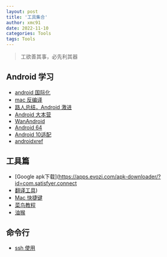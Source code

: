 ```yaml
---
layout: post
title: '工具集合'
author: xmc91
date: 2022-11-10
categories: Tools
tags: Tools 
---
```


> 工欲善其事，必先利其器

## Android 学习
+ [android 国际化](https://blog.csdn.net/u010586698/article/details/56673379)
+ [mac 反编译](https://blog.csdn.net/yanzi1225627/article/details/48215549)
+ [路人总结，Android 激进](https://www.jianshu.com/p/73e36529cf7c)
+ [Android 大本营](https://developer.android.google.cn/)
+ [WanAndroid](https://www.wanandroid.com/)
+ [Android 64](https://developer.android.com/distribute/best-practices/develop/64-bit)
+ [Android 10适配](https://blog.csdn.net/weixin_40611659/article/details/95174124)
+ [androidxref](http://androidxref.com/)

## 工具篇
+ [Google apk下载](https://apps.evozi.com/apk-downloader/?id=com.satisfyer.connect
+ [翻译工具](https://www.deepl.com/translator)) 
+ [Mac 快捷键](https://support.apple.com/zh-cn/HT201236)
+ [菜鸟教程](https://www.runoob.com/markdown/md-link.html)
+ [油猴]()

## 命令行
+ [ssh 使用](https://www.jianshu.com/p/10023495fba9)

